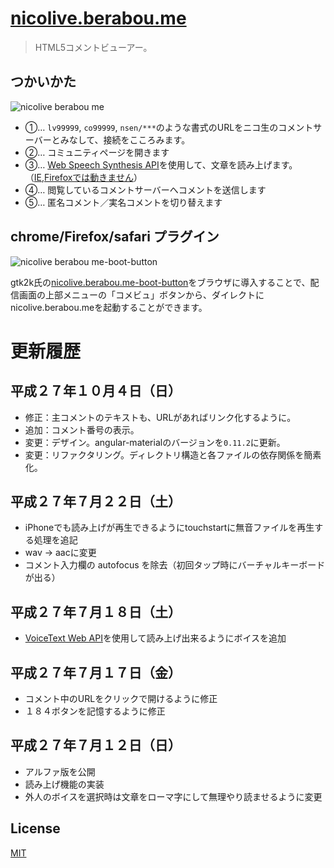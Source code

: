 # [nicolive.berabou.me](http://nicolive.berabou.me/)

> HTML5コメントビューアー。

## つかいかた

![nicolive berabou me](https://cloud.githubusercontent.com/assets/1548478/8642348/eee1d1ae-295d-11e5-8be8-741b4bcf08bd.png)

* ①… `lv99999`, `co99999`, `nsen/***`のような書式のURLをニコ生のコメントサーバーとみなして、接続をこころみます。
* ②… コミュニティページを開きます
* ③… [Web Speech Synthesis API](http://qiita.com/kyota/items/da530ad22733b644518a)を使用して、文章を読み上げます。（[IE,Firefoxでは動きません](http://caniuse.com/#feat=web-speech)）
* ④… 閲覧しているコメントサーバーへコメントを送信します
* ⑤… 匿名コメント／実名コメントを切り替えます

## chrome/Firefox/safari プラグイン

![nicolive berabou me-boot-button](https://cloud.githubusercontent.com/assets/1548478/8642349/eee2f638-295d-11e5-9070-bc202cf4da25.png)

gtk2k氏の[nicolive.berabou.me-boot-button](https://github.com/gtk2k/nicolive.berabou.me-boot-button)をブラウザに導入することで、配信画面の上部メニューの「コメビュ」ボタンから、ダイレクトにnicolive.berabou.meを起動することができます。

# 更新履歴

平成２７年１０月４日（日）
---
* 修正：主コメントのテキストも、URLがあればリンク化するように。
* 追加：コメント番号の表示。
* 変更：デザイン。angular-materialのバージョンを`0.11.2`に更新。
* 変更：リファクタリング。ディレクトリ構造と各ファイルの依存関係を簡素化。

平成２７年７月２２日（土）
---
* iPhoneでも読み上げが再生できるようにtouchstartに無音ファイルを再生する処理を追記
* wav -> aacに変更
* コメント入力欄の autofocus を除去（初回タップ時にバーチャルキーボードが出る）

平成２７年７月１８日（土）
---
* [VoiceText Web API](https://cloud.voicetext.jp/webapi)を使用して読み上げ出来るようにボイスを追加

平成２７年７月１７日（金）
---
* コメント中のURLをクリックで開けるように修正
* １８４ボタンを記憶するように修正

平成２７年７月１２日（日）
---
* アルファ版を公開
* 読み上げ機能の実装
* 外人のボイスを選択時は文章をローマ字にして無理やり読ませるように変更

License
---
[MIT][License]

[License]: http://59naga.mit-license.org/
